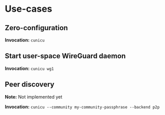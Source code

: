 # Use-cases

## Zero-configuration

**Invocation:** `cunicu`

## Start user-space WireGuard daemon

**Invocation:** `cunicu wg1`

## Peer discovery

**Note:** Not implemented yet

**Invocation:** `cunicu --community my-community-passphrase --backend p2p`
